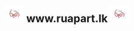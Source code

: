 <h1 align="center"><b><img src="https://github.com/Nirmana-KAS/Ruma-Website--Web-Application-Development-/blob/main/img/a.png" width="50px"> www.ruapart.lk <img src="https://github.com/Nirmana-KAS/Ruma-Website--Web-Application-Development-/blob/main/img/a.png" width="50px"></b></h1>

